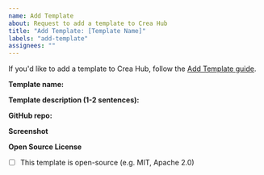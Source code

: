 ```yaml
---
name: Add Template
about: Request to add a template to Crea Hub
title: "Add Template: [Template Name]"
labels: "add-template"
assignees: ""
---
```


If you'd like to add a template to Crea Hub, follow the [Add Template guide](https://crea.ai/docs/templates/add-template).

**Template name:**

**Template description (1-2 sentences):**

**GitHub repo:**

**Screenshot**

<!-- Please attach a screenshot of your template in action -->

**Open Source License**

- [ ] This template is open-source (e.g. MIT, Apache 2.0)

